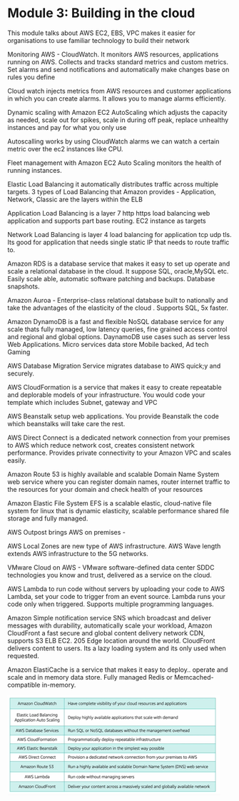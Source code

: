# Module 3: Building in the cloud

This module talks about AWS EC2, EBS, VPC makes it easier for organisations to use familiar technology to build their network

Monitoring AWS - CloudWatch. It monitors AWS resources, applications running on AWS. Collects and tracks standard metrics and custom metrics. Set alarms and send notifications and automatically make changes base on rules you define 

Cloud watch injects metrics from AWS resources and customer applications in which you can create alarms. It allows you to manage alarms efficiently.

Dynamic scaling with Amazon EC2 AutoScaling which adjusts the capacity as needed, scale out for spikes, scale in during off peak, replace unhealthy instances and pay for what you only use

Autoscalling works by using CloudWatch alarms we can watch a certain metric over the ec2 instances like CPU.

Fleet management with Amazon EC2 Auto Scaling monitors the health of running instances. 

Elastic Load Balancing it automatically distributes traffic across multiple targets. 3 types of Load Balancing that Amazon provides - Application, Network, Classic are the layers within the ELB

Application Load Balancing is a layer 7 http https load balancing web application and supports part base routing. EC2 instance as targets

Network Load Balancing is layer 4 load balancing for application tcp udp tls. Its good for application that needs single static IP that needs to route traffic to.

Amazon RDS is a database service that makes it easy to set up operate and scale a relational database in the cloud. It suppose SQL, oracle,MySQL etc. Easily scale able, automatic software patching and backups. Database snapshots. 

Amazon Auroa - Enterprise-class relational database built to nationally and take the advantages of the elasticity of the cloud . Supports SQL, 5x faster.

Amazon DynamoDB is a fast and flexible NoSQL database service for any scale thats fully managed, low latency queries, fine grained access control and regional and global options. DaynamoDB use cases such as server less Web Applications. Micro services data store Mobile backed, Ad tech Gaming 

AWS Database Migration Service migrates database to AWS quick;y and securely.

AWS CloudFormation is a service that makes it easy to create repeatable and deplorable models of your infrastructure. You would code your template which includes Subnet, gateway and VPC 

AWS Beanstalk setup web applications. You provide Beanstalk the code which beanstalks will take care the rest.

AWS Direct Connect is a dedicated network connection from your premises to AWS which reduce network cost, creates consistent network performance. Provides private connectivity to your Amazon VPC and scales easily. 

Amazon Route 53 is highly available and scalable Domain Name System web service where you can register domain names, router internet traffic to the resources for your domain and check health of your resources 

Amazon Elastic File System EFS is a scalable elastic, cloud-native file system for linux that is dynamic elasticity, scalable performance shared file storage and fully managed. 

AWS Outpost brings AWS on premises - 

AWS Local Zones are new type of AWS infrastructure. AWS Wave length extends AWS infrastructure to the 5G networks.

VMware Cloud on AWS - VMware software-defined data center SDDC technologies you know and trust, delivered as a service on the cloud.

AWS Lambda to run code without servers by uploading your code to AWS Lambda, set your code to trigger from an event source. Lambda runs your code only when triggered. Supports multiple programming languages.

Amazon Simple notification service SNS which broadcast and deliver messages with durability, automatically scale your workload, Amazon CloudFront a fast secure and global content delivery network CDN, supports S3 ELB EC2. 205 Edge location around the world. CloudFront delivers content to users. Its a lazy loading system and its only used when requested.

Amazon ElastiCache is a service that makes it easy to deploy.. operate and scale and in memory data store. Fully managed Redis or Memcached-compatible in-memory.

![](../../.gitbook/assets/image%20%286%29.png)

